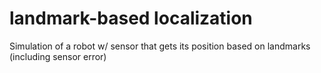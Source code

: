 # landmark-based localization
Simulation of a robot w/ sensor that gets its position based on landmarks (including sensor error)
